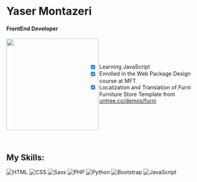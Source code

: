 # Yaser Montazeri

#### FrontEnd Developer
<img align="left" width="240" src="https://i.giphy.com/media/v1.Y2lkPTc5MGI3NjExcnl2MXlkZGZ3endjNjdoNXhlMGFuM3dzb3ZvZ2M2anF6OGx5NzZmciZlcD12MV9pbnRlcm5hbF9naWZfYnlfaWQmY3Q9cw/5eLDrEaRGHegx2FeF2/giphy.gif">

<br>
<br>
<br>

- [x] Learning JavaScript<br>
- [x] Enrolled in the Web Package Design course at MFT<br>
- [x] Localization and Translation of Furni Furniture Store Template from [untree.co/demos/furni](https://untree.co/demos/furni/)

<br>
<br>
<br>
<br>
<br> 

## My Skills:

![HTML](https://img.icons8.com/color/48/000000/html-5.png) ![CSS](https://img.icons8.com/color/48/000000/css3.png) ![Sass](https://img.icons8.com/color/48/000000/sass.png) ![PHP](https://img.icons8.com/color/48/000000/php.png) ![Python](https://img.icons8.com/color/48/000000/python.png) ![Bootstrap](https://img.icons8.com/color/48/000000/bootstrap.png) ![JavaScript](https://img.icons8.com/color/48/000000/javascript.png)
